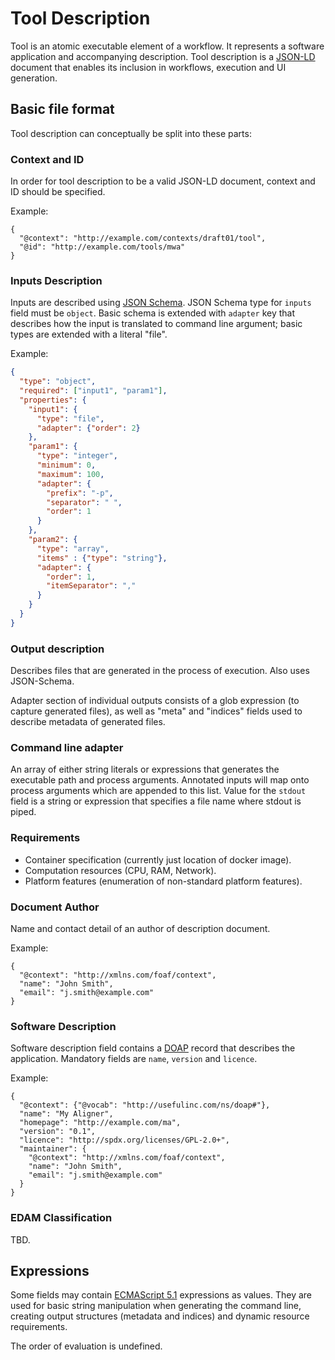 Tool Description
================

Tool is an atomic executable element of a workflow.
It represents a software application and accompanying description.
Tool description is a
[JSON-LD](http://www.w3.org/TR/2014/REC-json-ld-20140116/)
document that enables its inclusion in workflows, execution and UI generation.

## Basic file format

Tool description can conceptually be split into these parts:


### Context and ID

In order for tool description to be a valid JSON-LD document,
context and ID should be specified.

Example:

```jsonld
{
  "@context": "http://example.com/contexts/draft01/tool",
  "@id": "http://example.com/tools/mwa"
}
```

### Inputs Description

Inputs are described using [JSON Schema](http://json-schema.org).
JSON Schema type for `inputs` field must be `object`.
Basic schema is extended with `adapter` key that describes how
the input is translated to command line argument;
basic types are extended with a literal "file".


Example:
```json
{
  "type": "object",
  "required": ["input1", "param1"],
  "properties": {
    "input1": {
      "type": "file",
      "adapter": {"order": 2}
    },
    "param1": {
      "type": "integer",
      "minimum": 0,
      "maximum": 100,
      "adapter": {
        "prefix": "-p",
        "separator": " ",
        "order": 1
      }
    },
    "param2": {
      "type": "array",
      "items" : {"type": "string"},
      "adapter": {
        "order": 1,
        "itemSeparator": ","
      }
    }
  }
}
```


### Output description

Describes files that are generated in the process of execution. Also uses JSON-Schema.

Adapter section of individual outputs consists of a glob expression (to capture generated files),
 as well as "meta" and "indices" fields used to describe metadata of generated files.


### Command line adapter

An array of either string literals or expressions that generates the executable path and process arguments.
Annotated inputs will map onto process arguments which are appended to this list.
Value for the ```stdout``` field is a string or expression that specifies a file name where stdout is piped.


### Requirements

* Container specification (currently just location of docker image).
* Computation resources (CPU, RAM, Network).
* Platform features (enumeration of non-standard platform features).


### Document Author

Name and contact detail of an author of description document.

Example:

```jsonld
{
  "@context": "http://xmlns.com/foaf/context",
  "name": "John Smith",
  "email": "j.smith@example.com"
}
```

### Software Description

Software description field contains a
[DOAP](https://github.com/edumbill/doap/wiki)
record that describes the application.
Mandatory fields are `name`, `version` and `licence`.

Example:

```jsonld
{
  "@context": {"@vocab": "http://usefulinc.com/ns/doap#"},
  "name": "My Aligner",
  "homepage": "http://example.com/ma",
  "version": "0.1",
  "licence": "http://spdx.org/licenses/GPL-2.0+",
  "maintainer": {
    "@context": "http://xmlns.com/foaf/context",
    "name": "John Smith",
    "email": "j.smith@example.com"
  }
}
```


### EDAM Classification

TBD.


## Expressions

Some fields may contain
[ECMAScript 5.1](http://www.ecma-international.org/ecma-262/5.1/)
expressions as values.
They are used for basic string manipulation when generating the command line,
 creating output structures (metadata and indices) and dynamic resource requirements.

The order of evaluation is undefined.
